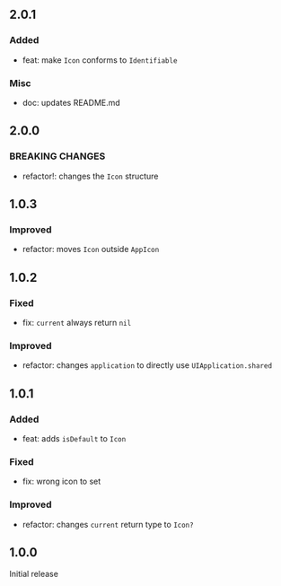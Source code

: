 ## 2.0.1

### Added

- feat: make `Icon` conforms to `Identifiable`

### Misc

- doc: updates README.md

## 2.0.0

### BREAKING CHANGES

- refactor!: changes the `Icon` structure

## 1.0.3

### Improved

- refactor: moves `Icon` outside `AppIcon`

## 1.0.2

### Fixed

- fix: `current` always return `nil`

### Improved

- refactor: changes `application` to directly use `UIApplication.shared`

## 1.0.1

### Added

- feat: adds `isDefault` to `Icon`

### Fixed

- fix: wrong icon to set

### Improved

- refactor: changes `current` return type to `Icon?`

## 1.0.0

Initial release
